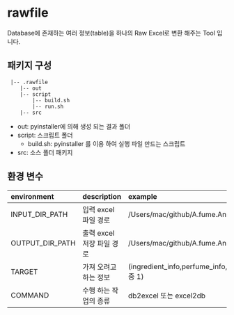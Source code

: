 # rawfile

Database에 존재하는 여러 정보(table)을 하나의 Raw Excel로 변환 해주는 Tool 입니다.

## 패키지 구성

```
 |-- .rawfile
    |-- out
    |-- script
        |-- build.sh
        |-- run.sh
    |-- src
```

- out: pyinstaller에 의해 생성 되는 결과 폴더
- script: 스크립트 폴더
    - build.sh: pyinstaller 를 이용 하여 실행 파일 만드는 스크립트
- src: 소스 폴더 패키지

## 환경 변수

| environment     | description       | example                                                   |
|:----------------|:------------------|:----------------------------------------------------------|
| INPUT_DIR_PATH  | 입력 excel 파일 경로    | /Users/mac/github/A.fume.Analysis/rawfile/input           |
| OUTPUT_DIR_PATH | 출력 excel 저장 파일 경로 | /Users/mac/github/A.fume.Analysis/rawfile/output          |
| TARGET          | 가져 오려고 하는 정보      | (ingredient_info,perfume_info,brand_info,series_info 중 1) |
| COMMAND         | 수행 하는 작업의 종류      | db2excel 또는 excel2db                                      |
